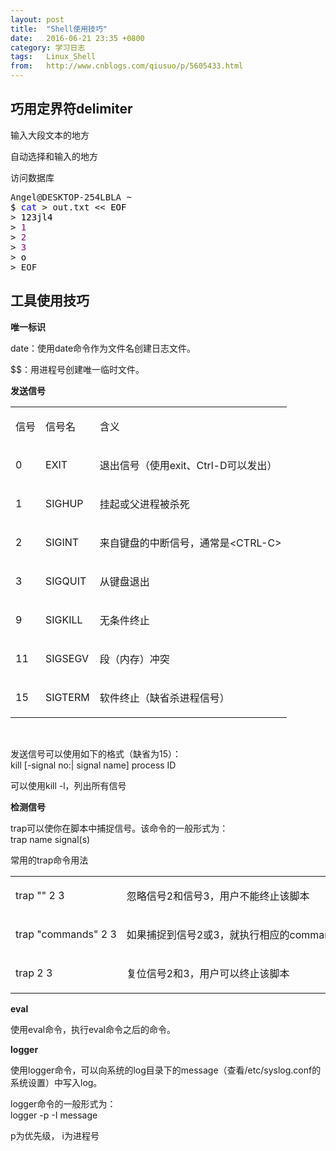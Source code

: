 ```yaml
---
layout: post
title:  "Shell使用技巧"
date:   2016-06-21 23:35 +0800
category: 学习日志
tags:   Linux_Shell
from:   http://www.cnblogs.com/qiusuo/p/5605433.html
---
```

<h2>巧用定界符delimiter</h2>
<p>输入大段文本的地方</p>
<p>自动选择和输入的地方</p>
<p>访问数据库</p>
<div class="cnblogs_code">
<pre>Angel@DESKTOP-254LBLA ~<span style="color: #000000;">
$ </span><span style="color: #0000ff;">cat</span> &gt; out.txt &lt;&lt;<span style="color: #000000;"> EOF
</span>&gt;<span style="color: #000000;"> 123jl4
</span>&gt; <span style="color: #800080;">1</span>
&gt; <span style="color: #800080;">2</span>
&gt; <span style="color: #800080;">3</span>
&gt;<span style="color: #000000;"> o
</span>&gt; EOF</pre>
</div>
<h2>工具使用技巧</h2>
<p><strong>唯一标识</strong></p>
<p>date：使用date命令作为文件名创建日志文件。</p>
<p>$$：用进程号创建唯一临时文件。</p>
<p><strong>发送信号</strong></p>
<table border="0" cellspacing="0" cellpadding="0">
<tbody>
<tr>
<td>
<p>信号</p>
</td>
<td>
<p>信号名</p>
</td>
<td>
<p>含义</p>
</td>
</tr>
<tr>
<td>
<p>0</p>
</td>
<td>
<p>EXIT</p>
</td>
<td>
<p>退出信号（使用exit、Ctrl-D可以发出）</p>
</td>
</tr>
<tr>
<td>
<p>1</p>
</td>
<td>
<p>SIGHUP</p>
</td>
<td>
<p>挂起或父进程被杀死</p>
</td>
</tr>
<tr>
<td>
<p>2</p>
</td>
<td>
<p>SIGINT</p>
</td>
<td>
<p>来自键盘的中断信号，通常是&lt;CTRL-C&gt;</p>
</td>
</tr>
<tr>
<td>
<p>3</p>
</td>
<td>
<p>SIGQUIT</p>
</td>
<td>
<p>从键盘退出</p>
</td>
</tr>
<tr>
<td>
<p>9</p>
</td>
<td>
<p>SIGKILL</p>
</td>
<td>
<p>无条件终止</p>
</td>
</tr>
<tr>
<td>
<p>11</p>
</td>
<td>
<p>SIGSEGV</p>
</td>
<td>
<p>段（内存）冲突</p>
</td>
</tr>
<tr>
<td>
<p>15</p>
</td>
<td>
<p>SIGTERM</p>
</td>
<td>
<p>软件终止（缺省杀进程信号）</p>
</td>
</tr>
</tbody>
</table>
<p>&nbsp;</p>
<p>发送信号可以使用如下的格式（缺省为15）：<br />kill [-signal no:| signal name] process ID</p>
<p>可以使用kill -l，列出所有信号</p>
<p><strong>检测信号</strong></p>
<p>trap可以使你在脚本中捕捉信号。该命令的一般形式为：<br />trap name signal(s)</p>
<p>常用的trap命令用法</p>
<table border="0" cellspacing="0" cellpadding="0">
<tbody>
<tr>
<td nowrap="nowrap">
<p align="left">trap "" 2 3</p>
</td>
<td nowrap="nowrap">
<p align="left">忽略信号2和信号3，用户不能终止该脚本</p>
</td>
</tr>
<tr>
<td nowrap="nowrap">
<p align="left">trap "commands" 2 3</p>
</td>
<td nowrap="nowrap">
<p align="left">如果捕捉到信号2或3，就执行相应的commands命令</p>
</td>
</tr>
<tr>
<td nowrap="nowrap">
<p align="left">trap 2 3</p>
</td>
<td nowrap="nowrap">
<p align="left">复位信号2和3，用户可以终止该脚本</p>
</td>
</tr>
</tbody>
</table>
<p><strong>eval</strong></p>
<p>使用eval命令，执行eval命令之后的命令。</p>
<p><strong>logger</strong></p>
<p>使用logger命令，可以向系统的log目录下的message（查看/etc/syslog.conf的系统设置）中写入log。</p>
<p>logger命令的一般形式为：<br />logger -p -I message</p>
<p>p为优先级， i为进程号</p>
<p>&nbsp;</p>

